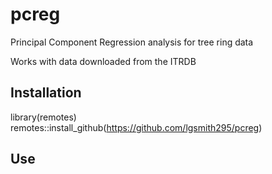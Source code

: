# pcreg
Principal Component Regression analysis for tree ring data

Works with data downloaded from the ITRDB

## Installation

library(remotes)
remotes::install_github(https://github.com/lgsmith295/pcreg)

## Use
